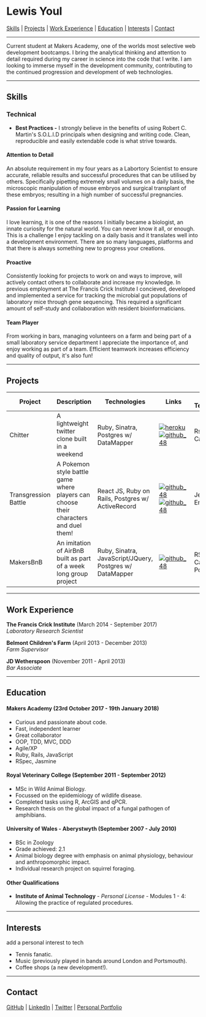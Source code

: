 # Lewis Youl

[Skills](#skills) | [Projects](#projects) | [Work Experience](#experience) | [Education](#education) | [Interests](#interests) | [Contact](#contact)

***

Current student at Makers Academy, one of the worlds most selective web development bootcamps. I bring the analytical thinking and attention to detail required during my career in science into the code that I write. I am looking to immerse myself in the development community, contributing to the continued progression and development of web technologies.

***

## <a name="skills">Skills</a>

### Technical

* **Best Practices -** I strongly believe in the benefits of using Robert C. Martin's S.O.L.I.D principals when designing and writing code. Clean, reproducible and easily extendable code is what strive towards.

#### Attention to Detail

An absolute requirement in my four years as a Labortory Scientist to ensure accurate, reliable results and successful procedures that can be utilised by others. Specifically pipetting extremely small volumes on a daily basis, the microscopic manipulation of mouse embryos and surgical transplant of these embryos; resulting in a high number of successful pregnancies.

#### Passion for Learning

I love learning, it is one of the reasons I initially became a biologist, an innate curiosity for the natural world. You can never know it all, or enough. This is a challenge I enjoy tackling on a daily basis and it translates well into a development environment. There are so many languages, platforms and that there is always something new to progress your creations.

#### Proactive

Consistently looking for projects to work on and ways to improve, will actively contact others to collaborate and increase my knowledge. In previous employment at The Francis Crick Institute I concieved, developed and implemented a service for tracking the microbial gut populations of laboratory mice through gene sequencing. This required a significant amount of self-study and collaboration with resident bioinformaticians.

#### Team Player

From working in bars, managing volunteers on a farm and being part of a small laboratory service department I appreciate the importance of, and enjoy working as part of a team. Efficient teamwork increases efficiency and quality of output, it's also fun!

***

## <a name="projects">Projects</a>

Project | Description | Technologies | Links | Testing Technologies
---| --- | --- | --- | --- |
Chitter | A lightweight twitter clone built in a weekend | Ruby, Sinatra, Postgres w/ DataMapper | [![heroku](https://cloud.githubusercontent.com/assets/12953472/18688266/701982fc-7f7b-11e6-8971-5f1e03f554b7.png)](https://protected-sierra-12031.herokuapp.com/posts) [![github_48](https://cloud.githubusercontent.com/assets/12953472/18687862/de8df31e-7f79-11e6-937c-f20c0e0ee2b4.png)](https://github.com/LewisYoul/Chitter) | Rspec + Capybara
Transgression Battle | A Pokemon style battle game where players can choose their characters and duel them! | React JS, Ruby on Rails, Postgres w/ ActiveRecord | [![github_48](https://cloud.githubusercontent.com/assets/12953472/18687862/de8df31e-7f79-11e6-937c-f20c0e0ee2b4.png)](https://github.com/LewisYoul/pokebattle) [![github_48](https://cloud.githubusercontent.com/assets/12953472/18687862/de8df31e-7f79-11e6-937c-f20c0e0ee2b4.png)](https://github.com/tabrza/pokebattle-react) | Jest + Enzyme
MakersBnB | An imitation of AirBnB built as part of a week long group project | Ruby, Sinatra, JavaScript/JQuery, Postgres w/ DataMapper | [![github_48](https://cloud.githubusercontent.com/assets/12953472/18687862/de8df31e-7f79-11e6-937c-f20c0e0ee2b4.png)](https://github.com/LewisYoul/MakersBnB) | RSpec, Capybara & Poltergeist

***

## <a name="experience">Work Experience</a>

**The Francis Crick Institute** (March 2014 - September 2017)    
*Laboratory Research Scientist*

**Belmont Children's Farm** (April 2013 - December 2013)   
*Farm Supervisor*  

**JD Wetherspoon** (November 2011 - April 2013)   
*Bar Associate*  

***

## <a name="education">Education</a>

#### Makers Academy (23rd October 2017 - 19th January 2018)

- Curious and passionate about code.
- Fast, independent learner
- Great collaborator
- OOP, TDD, MVC, DDD
- Agile/XP
- Ruby, Rails, JavaScript
- RSpec, Jasmine

#### Royal Veterinary College (September 2011 - September 2012)

- MSc in Wild Animal Biology.
- Focussed on the epidemiology of wildlife disease.
- Completed tasks using R, ArcGIS and qPCR.
- Research thesis on the global impact of a fungal pathogen of amphibians.

#### University of Wales - Aberystwyth (September 2007 - July 2010)

- BSc in Zoology
- Grade achieved: 2.1
- Animal biology degree with emphasis on animal physiology, behaviour and anthropomorphic impact.
- Individual research project on squirrel foraging.

#### Other Qualifications

- **Institute of Animal Technology** - *Personal License* - Modules 1 - 4: Allowing the practice of regulated procedures.

***

## <a name="interests">Interests</a>

add a personal interest to tech

- Tennis fanatic.
- Music (previously played in bands around London and Portsmouth).
- Coffee shops (a new development!).

***

## <a name="contact">Contact</a>

[GitHub](https://github.com/LewisYoul) | [LinkedIn](https://www.linkedin.com/in/lewisyoul/) | [Twitter](https://twitter.com/lewisyoul) | [Personal Portfolio](https://lewisyoul.github.io)
